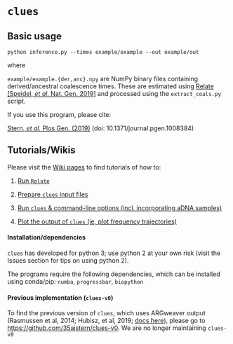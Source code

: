 # `clues`

## Basic usage

`
python inference.py --times example/example --out example/out
`

where 

`example/example.{der,anc}.npy` are NumPy binary files containing derived/ancestral coalescence times. These are estimated using [Relate](https://myersgroup.github.io/relate/) [[Speidel, *et al.* Nat. Gen. 2019]](https://www.nature.com/articles/s41588-019-0484-x) and processed using the `extract_coals.py` script. 

If you use this program, please cite:
  
  [Stern, *et al.* Plos Gen. (2019)](https://journals.plos.org/plosgenetics/article/metrics?id=10.1371/journal.pgen.1008384) (doi: 10.1371/journal.pgen.1008384)

## Tutorials/Wikis

Please visit the [Wiki pages](https://github.com/35ajstern/clues/wiki/Sampling-&-extracting-coalescence-times) to find tutorials of how to:

  1. [Run `Relate`](https://github.com/35ajstern/clues/wiki/Sampling-&-extracting-coalescence-times#1-running-relate-and-samplebranchlengthssh)
      
  2. [Prepare `clues` input files](https://github.com/35ajstern/clues/wiki/Sampling-&-extracting-coalescence-times#2-extracting-coalescence-times-using-extract_coalspy)
      
  3. [Run `clues` & command-line options (incl. incorporating aDNA samples)](https://github.com/35ajstern/clues/wiki/Command-line-options-for-CLUES)
      
  3. [Plot the output of `clues` (ie, plot frequency trajectories)](https://github.com/35ajstern/clues/wiki/CLUES-output-&-Plotting-trajectories)
      
#### Installation/dependencies

`clues` has developed for python 3; use python 2 at your own risk (visit the Issues section for tips on using python 2).

The programs require the following dependencies, which can be installed using conda/pip: `numba`, `progressbar`, `biopython`

#### Previous implementation (`clues-v0`)

To find the previous version of `clues`, which uses ARGweaver output (Rasmussen et al, 2014; Hubisz, et al, 2019; [docs here](http://compgen.cshl.edu/ARGweaver/doc/argweaver-d-manual.html)), please go to https://github.com/35ajstern/clues-v0. We are no longer maintaining `clues-v0`
